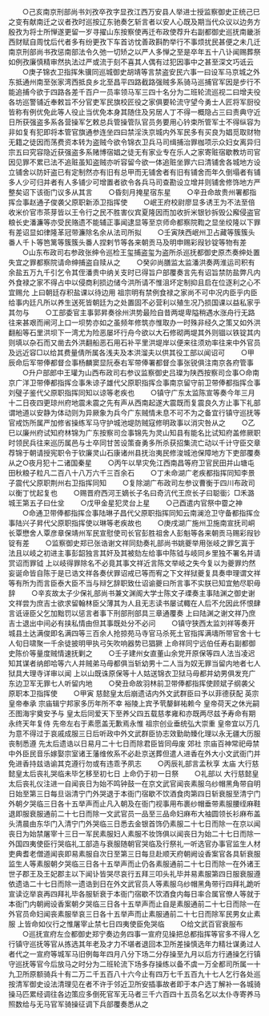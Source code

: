 <!-- { "loadSidebar": true } -->
　　○己亥南京刑部尚书刘孜卒孜字显孜江西万安县人举进士授监察御史正统己巳之变有献南迁之议者孜时巡按辽东驰奏乞斩言者以安人心既及期当代众议以边务方殷孜为将士所惮遂更留一岁寻擢山东按察使再迁布政使荐升右副都御史巡抚南畿浙西财赋自周忱后代者多有纷更孜下车首访忱善政斟酌举行不事烦扰民甚便之未几迁南京刑部尚书孜惩南部法令久弛一切矫之以严人多惮之至是卒年五十八讣闻赐葬祭如例孜廉慎精审然执法过严或流于刻不喜其人偶有过犯因事中之甚至深文巧诋云
　　○庚子锦衣卫指挥朱骥同巡城御史胡靖等言禁盗安民六事一曰设军马京城之外东抵通州南至张家湾西抵良乡北至昌平四路截路强贼多系骑马巡捕官军因是步行不能追捕今欲于四路各差千百户一员率领马军三四十名分为二班轮流巡视二曰增夫役各坊巡警铺近奉敕旨不分官吏军民旗校匠役之家俱要轮流守望今勇士人匠将军厨役皆称有例优免此等人役止当优免本身其随住及另居人丁不得一概隐占三曰责典守近日所获强盗多系各营操军乞敕总兵管操管队官员务要用心钤束所管军士不得纵容为非如复有犯即将本管官旗通参连坐四曰禁淫泆京城内外军民多有买良为娼觅取财物无籍之徒因而荡费资本转为盗贼今欲令锦衣卫兵马司缉捕治罪枷项示众妇女离异归宗五曰究容隐近获强盗多系赌博宿娼之徒无有家业专在乐人之家寄赃宿歇教坊司官因见罪不累已法不追赃虽知盗贼亦听容留今欲一体追赃坐罪六曰清铺舍各城地方设立铺舍以防奸盗已有定制然亦有旧有总甲而无铺舍者有旧有铺舍而年久倒塌者有铺多人少可归并者有人多铺少可增置者欲令各兵马司查勘设立增并则铺舍修饰地方严整矣诏下该衙门议多从其言
　　○昏刻月掩星宿东星
　　○辛丑命故贵州署都指挥佥事赵通子俊袭父原职新添卫指挥使
　　○岷王府校尉廖显多诱王为不法至倍收米价官市茶芽皆以王令行之民不胜害仪宾夏隆因而加收折米银钞拆毁公廨侵盗官粮长史潘濂等亦受民赂遗不能辅正事闻逮显等至京师命都察院鞫之显坐绞隆以下罪有差诏显如律隆革冠带濂除名余从法司所拟
　　○壬寅陕西岷州卫占藏等簇簇头番人千卜等笆篱等簇簇头番人捏剌节等各来朝贡马及明申赐彩叚钞锭等物有差
　　○山东布政司右参政张绅令巡检王玺捕盗玺为盗所杀巡抚都御史原杰奏绅处置失宜之罪都察院请命绅捕盗自赎从之
　　○癸卯尚膳监太监潘洪奏两淮运司积有余盐五万九千引乞令其侄潘贵中纳关支时已得旨户部覆奏言先有诏旨禁防盐弊凡内外食禄之家不得占中以侵商利损边储今洪所请不惟沮坏定制抑且启在位逐利之心不宜赐允  上曰朝廷存积盐课以待边用  祖宗明有禁例食禄之家尚不可中况内臣乎内臣给事内廷凡所以养生送死皆朝廷为之处置固不必营利以殖生况乃损国课以益私家乎其勿与
　　○工部委官主事郭昇奏徐州洪势最险自昔两堤卑隘稍遇水涨舟行无路往来甚艰而闸河上口一坝势亦如之虽频年修筑亦惟取办一时殊非经久之策又如外洪翻船等石里洪坝下一湾尤为险恶屡坏行舟今欲以大石修砌两堤其外则锢以铁锭其内则填以杂石而又凿去外洪翻船恶石用石补平里洪堤岸以便来往须劝率往来中外官员及远近容□以给其费量倩所属各浅夫及本洪溜夫以供其役工部以闻诏可
　　○甲辰命后军带俸都督佥事杨麟窦显阮泰右军带俸署都督佥事张锐俱注南京各府管事
　　○升户部郎中王瓘为山西布政司右参议监察御史吕璨为陕西按察司佥事○命南京广洋卫带俸都指挥佥事朱谅子雄代父原职指挥佥事南京留守前卫带俸都指挥佥事刘璧子鉴代父原职指挥同知以谅等老疾也
　　○镇守广东太监陈宣等奏今年三月十二日夜四更琼州府地震未震之先有声从西南起遂大震既而复震良久方止事下礼部谓地道以安静为体动则为异厥象为兵今广东贼情未息不可不为之备宜行镇守巡抚等官戒饬所属严加修省操练军马守护城池堤防贼寇修明政事以消灾咎从之
　　○乙巳以廉州府试知府林锦为广东按察司佥事锦先为灵山知县有能名比试知府盖修厥职时领民兵往来巡历属邑与士卒同甘苦设策奋勇多所杀获招集流亡动以千计守臣交章荐锦于朝请授宪职令于钦廉灵山石康诸州县抚治夷民修浚城池保障地方下吏部覆奏从之○夜月犯十二诸国秦星
　　○丙午以旱灾免江西南昌等府卫官民田并山塘屯田秋粮子粒凡二百八十八万六千三百余石
　　○丁未命湖广老疾都指挥同知李景子震代父原职荆州右卫指挥同知
　　○复除湖广布政司左参议曹衡于四川布政司以衡丁忧起复也
　　○赐晋府西河王嫡长子名曰奇沆代王庶长子曰聪衟氵□禾潞城王第五子曰仕坌
　　○戊甲金星犯灵台上星
　　○己酉遣内官祭中霤之神
　　○命通卫带俸都指挥佥事陆琳子昌代父原职指挥同知云南澜沧卫守备都指挥佥事陆兴子昇代父原职指挥使以琳等老疾故也
　　○庚戌湖广施州卫施南宣抚司峒长覃懋舍人覃彦章保靖州军民宣慰使司长官彭胜祖舍人彭魁等各来朝贡马赐彩叚钞锭有差
　　○监察御史郑已张诰谢文祥同劾奏礼部尚书姚夔举用张岐之罪乞寘于法且以岐之初进主事彭韶独言其奸及其被劾左给事中陈钺与岐同乡里独不署名并请赏诏而罪钺  上以岐得罪除名不必竟其事文祥近言陈文举岐之失今复以为夔罪灼然妄诞命皆自陈于是已诰文祥各奏伏罪诏戒已等而宥之下文祥狱夔复具奏申理谓文祥等有所为而言臣泰大臣不当与辩乞辞职致仕诏谕夔曰所言事不实朕已知宜勉尽职毋辞
　　○辛亥故太子少保礼部尚书兼文渊阁大学士陈文子瑮奏主事陆渊之御史谢文祥尝为庶吉士欲求留翰林臣父薄其为人且无志读书屡试輙在人后不允因此怀恨肆言诋诬臣父乞加黜罚以惩言者事下刑部刑部具三章通覆奏  上曰陆渊之谢文祥乃庶吉士退出中间必有挟私情由但其事既处分不必问
　　○镇守狭西太监刘祥等奏开城县土达满俊即名满四等三百余人抢掠苑马寺官马杀死土官指挥满壔所带官舍十七人旬日啸聚一千余徒披明甲执弓矢吹响器势已猖獗  上命祥同宁远伯任寿右副都御史陈价等量度贼情速抚剿之
　　○壬子建州女直董山余党开原保等四人法当凌迟知其谋者纳郎哈等六人并贼弟马毋都俱当斩幼男十二人当为奴无罪当留内地者七人狱具大理寺详审以闻  上以山既诛原保等十人姑送锦衣卫狱马毋都并幼男俱发充广东边卫军无罪七人听留内地
　　○癸丑命故羽林前卫带俸都指挥使顾斌子纲袭父原职本卫指挥使
　　○甲寅  慈懿皇太后崩遗诘内外文武群臣曰予以菲德获配  英宗皇帝奉承  宗庙辑宁邦家多历年所不幸  裕陵上宾予茕嫠鲜祐赖今  皇帝荷天之休光嗣丕图海宇奠安予与  皇太后同爱天下至养父四五载慈孝雍和亦既两尽兹予寿命有期永终天年复侍  先帝左右于素愿盖无歉焉永惟  祖宗创业垂统弘大崇重  皇帝宜以万几为意不得过于哀戚成服三日后听政中外文武群臣协志效勤助臻化理以永无疆大历服丧制悉遵  先太后遗诰以日易月二十七日而除君臣皆同毋废  郊社  宗庙百神常祀毋禁中外臣民音乐嫁娶宗室诸王藩维攸系不必赴京送葬但遣人进香在外大小文武衙门并免进香持兹诰谕其克遵行勿或有违乖予夙志
　　○丙辰礼部言孟秋享  太庙  大行慈懿皇太后丧礼哭临未毕乞移至初七日  上命仍于初一日祭
　　○礼部以  大行慈懿皇太后丧礼仪注进一自闻丧日为始不鸣钟鼓一在京文武官闻丧素服乌纱帽黑角带自明日始至第三日每旦诣清宁门外哭退于本衙门宿歇不饮酒食肉第四日斩衰服至清宁门外朝夕哭临三日各十五举声而止凡入朝及在衙门视事用布裹纱帽垂带素服腰绖麻鞋退即服衰服通前二十七日而除一文武官员一品至三品命妇麻布大袖圆领长衫麻布盖头清晨由东华门入清宁门外哭临三日悉去金银首饰仍素服二十七日而除一在京以闻丧日为始禁屠宰十三日一军民素服妇人素服不妆饰俱以闻丧日为始二十七日而除一外国四夷使臣行哭临礼工部造与衰服随朝官哭临及行祭礼一听选官办事官监生人材吏典耆老僧道闻丧即易素服自次日至第三日每旦赴顺天府朝阙设香案官各具斩衰服监生人等素服朝夕哭临三日各十五举声而止仍各素服通前二十七日而除一在外诸王世子郡王及王妃郡主以下闻讣皆哭尽哀行五拜三叩头礼毕并易素服第四日服衰服遵依遗诰二十七日而除一遗诰到日在外文武官员人等素服乌纱帽黑角带行四拜礼跪听宣读讫举哀再四拜礼毕各服斩衰于本衙门宿歇不饮酒食内每日率合属官僚人等就于本衙门内朝阙设香案朝夕哭临三日各十五举声而止自是素服通前二十七日而除一在外官员命妇闻丧素服举哀三日各十五举声而止素服通前二十七日而除军民男女止素服  上皆命如仪行之惟屠宰止禁七日四夷使臣免哭临
　　○给文武百官衰服布
　　○巡抚宣府左佥都御史郑宁奏边务四事一宣府见操把总都指挥等官多不得人乞行镇守巡抚等官从拣选其年老及才力不堪者退回本卫所差操慎选年力精壮谋勇过人者代之一宣府等城军马旧例每年四月八分下场二分存操至九月以后方行通操乞行镇守巡抚等官今后放马之时分为二班轮流下场多存操练以备不虞一万全都司所属一十九卫所原额骑兵十有二万二千五百八十六今止有四万七千五百九十七人乞行各处巡按清军御史设法清理见在者不许于邻近卫所安插事故者即于本户选丁解补一各城骑操马匹累经调往各边策应多倒死官军无马者三千六百四十五员名乞以太仆寺寄养马照数给与无马官军骑操征调下兵部覆奏悉从之
